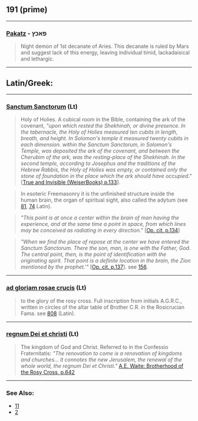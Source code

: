 ## 191 (prime)

---

### [Pakatz](/keys/PAKTz) - פאכץ
> Night demon of 1st decanate of Aries. This decanate is ruled by Mars and suggest lack of this energy, leaving individual timid, lackadaisical and lethargic.

---

## Latin/Greek:

---

### [Sanctum Sanctorum](latin?word=sanctum+sanctorum) (Lt)
> Holy of Holies. A cubical room in the Bible, containing the ark of the covenant, *"upon which rested the Shekhinah, or divine presence. In the tabernacle, the Holy of Holies measured ten cubits in length, breath, and height. In Solomon's temple it measured twenty cubits in each dimension. within the Sanctum Sanctorum, in Solomon's Temple, was deposited the ark of the covenant, and between the Cherubim of the ark, was the resting-place of the Shekhinah. In the second temple, according to Josephus and the traditions of the Hebrew Rabbis, the Holy of Holies was empty, or contained only the stone of foundation in the place which the ark should have occupied."* [[True and Invisible (WeiserBooks) p.133](https://archive.org/details/PaulFosterCase-TheTrueAndInvisibleRosicrucianOrder4thEd-1985/page/n139)].

> In esoteric Freemasonry it is the unfinished structure inside the human brain, the organ of spiritual sight, also called the adytum (see [81](81), [74](74) Latin).

> *"This point is at once a center within the brain of man having the experience, and at the same time a point in space, from which lines may be conceived as radiating in every direction."* [[Op. cit. p.134](https://archive.org/details/PaulFosterCase-TheTrueAndInvisibleRosicrucianOrder4thEd-1985/page/n140)]

> *"When we find the place of repose at the center we have entered the Sanctum Sanctorum. There the son, man, is one with the Father, God. The central point, then, is the point of identification with the originating spirit. That point is a definite location in the brain, the Zion mentioned by the prophet.'"* [[Op. cit. p.137](https://archive.org/details/PaulFosterCase-TheTrueAndInvisibleRosicrucianOrder4thEd-1985/page/n143)]. see [156](156).

---

### [ad gloriam rosae crucis](/latin?word=ad+gloriam+rosae+crucis) (Lt)
> to the glory of the rosy cross. Full inscription from initials A.G.R.C., written in circles of the altar table of Brother C.R. in the Rosicrucian Fama. see [808](808) (Latin).

---

### [regnum Dei et christi](/latin?word=regnum+dei+et+christi) (Lt)
> The kingdom of God and Christ. Referred to in the Confessio Fraternitatis: *"The renovation to come is a renovation of kingdoms and churches... it connotes the new Jerusalem, the renewal of the whole world, the regnum Dei et Christi."* [A.E. Waite: Brotherhood of the Rosy Cross, p.642](https://archive.org/details/A.EWaiteTheBrotherhoodOfTheRosyCross/page/n1)

---

### See Also:

- [11](11)
- [2](2)
